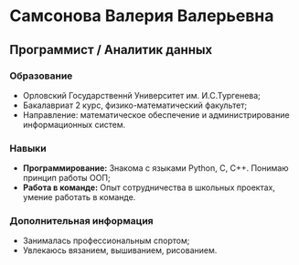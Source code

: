# Самсонова Валерия Валерьевна 
## Программист / Аналитик данных 

### Образование
* Орловский Государственнй Университет им. И.С.Тургенева;
* Бакалавриат 2 курс, физико-математический факультет;
* Направление: математическое обеспечение и администрирование информационных систем.

### Навыки
* **Программирование:**  Знакома с языками Python, C, C++. Понимаю принцип работы ООП;
* **Работа в команде:**  Опыт сотрудничества в школьных проектах, умение работать в команде.

### Дополнительная информация
* Занималась профессиональным спортом;
* Увлекаюсь вязанием, вышиванием, рисованием.





